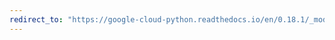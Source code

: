 ```yaml
---
redirect_to: "https://google-cloud-python.readthedocs.io/en/0.18.1/_modules/gcloud/translate/client.html"
---
```

